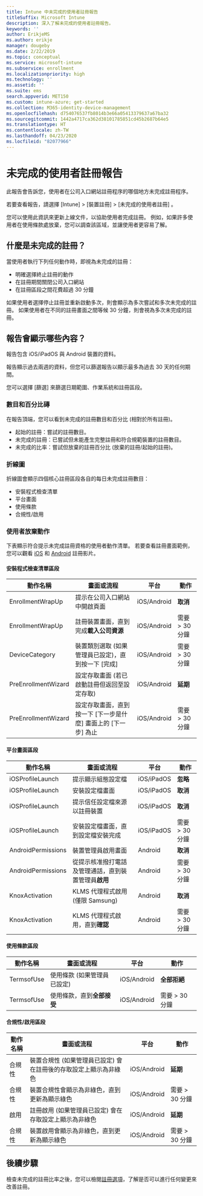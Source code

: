 ```yaml
---
title: Intune 中未完成的使用者註冊報告
titleSuffix: Microsoft Intune
description: 深入了解未完成的使用者註冊報告。
keywords: ''
author: ErikjeMS
ms.author: erikje
manager: dougeby
ms.date: 2/22/2019
ms.topic: conceptual
ms.service: microsoft-intune
ms.subservice: enrollment
ms.localizationpriority: high
ms.technology: ''
ms.assetid: ''
ms.suite: ems
search.appverid: MET150
ms.custom: intune-azure; get-started
ms.collection: M365-identity-device-management
ms.openlocfilehash: d754076537fb8014b3e66a05413379637a67ba32
ms.sourcegitcommit: 1442a4717ca362d38101785851cd45b2687b64e5
ms.translationtype: HT
ms.contentlocale: zh-TW
ms.lasthandoff: 04/23/2020
ms.locfileid: "82077966"
---
```

# <a name="incomplete-user-enrollments-report"></a>未完成的使用者註冊報告

此報告會告訴您，使用者在公司入口網站註冊程序的哪個地方未完成註冊程序。

若要查看報告，請選擇 [Intune]   > [裝置註冊]   > [未完成的使用者註冊]  。

您可以使用此資訊來更新上線文件，以協助使用者完成註冊。 例如，如果許多使用者在使用條款處放棄，您可以調查該區域，並讓使用者更容易了解。

## <a name="what-is-an-incomplete-enrollment"></a>什麼是未完成的註冊？

當使用者執行下列任何動作時，即視為未完成的註冊：

- 明確選擇終止註冊的動作
- 在註冊期間關閉公司入口網站
- 在註冊區段之間花費超過 30 分鐘

如果使用者選擇停止註冊並重新啟動多次，則會顯示為多次嘗試和多次未完成的註冊。 如果使用者在不同的註冊畫面之間等候 30 分鐘，則會視為多次未完成的註冊。

## <a name="what-does-the-report-show"></a>報告會顯示哪些內容？

報告包含 iOS/iPadOS 與 Android 裝置的資料。

報告顯示過去兩週的資料，但您可以篩選報告以顯示最多為過去 30 天的任何期間。

您可以選擇 [篩選]  來篩選日期範圍、作業系統和註冊區段。

### <a name="number-and-percentage-tiles"></a>數目和百分比磚

在報告頂端，您可以看到未完成的註冊數目和百分比 (相對於所有註冊)。

- 起始的註冊：嘗試的註冊數目。
- 未完成的註冊：已嘗試但未能產生完整註冊和符合規範裝置的註冊數目。
- 未完成的比率：嘗試但放棄的註冊百分比 (放棄的註冊/起始的註冊)。

### <a name="line-graph"></a>折線圖

折線圖會顯示四個核心註冊區段各自的每日未完成註冊數目：

- 安裝程式檢查清單
- 平台畫面
- 使用條款
- 合規性/啟用

### <a name="user-abandonment-actions"></a>使用者放棄動作

下表顯示符合提示未完成註冊資格的使用者動作清單。 若要查看註冊畫面範例，您可以觀看 [iOS](https://channel9.msdn.com/Series/IntuneEnrollment/iOS-Enrollment) 和 [Android](https://channel9.msdn.com/Series/IntuneEnrollment/Android-Enrollment) 註冊影片。 


#### <a name="setup-checklist-section"></a>安裝程式檢查清單區段

| 動作名稱 | 畫面或流程 | 平台 | 動作 |
| ---- |---- |---- |---- |
| EnrollmentWrapUp | 提示在公司入口網站中開啟頁面 | iOS/Android | **取消** |
| EnrollmentWrapUp | 註冊裝置畫面，直到完成**載入公司資源** | iOS/Android | 需要 > 30 分鐘 |
| DeviceCategory | 裝置類別選取 (如果管理員已設定)，直到按一下 [完成]  | iOS/Android | 需要 > 30 分鐘 |
| PreEnrollmentWizard | 設定存取畫面 (若已啟動註冊但返回至設定存取) | iOS/Android| **延期** |
| PreEnrollmentWizard | 設定存取畫面，直到按一下 [下一步是什麼]  畫面上的 [下一步]  為止 | iOS/Android | 需要 > 30 分鐘 |

#### <a name="platform-screens-section"></a>平台畫面區段

| 動作名稱 | 畫面或流程 | 平台 | 動作 |
| ---- |---- |---- |---- |
| iOSProfileLaunch | 提示顯示組態設定檔 | iOS/iPadOS | **忽略** |
| iOSProfileLaunch | 安裝設定檔畫面 | iOS/iPadOS | **取消** |
| iOSProfileLaunch | 提示信任設定檔來源以註冊裝置 | iOS/iPadOS | **取消** |
| iOSProfileLaunch | 安裝設定檔畫面，直到設定檔安裝完成 | iOS/iPadOS | 需要 > 30 分鐘 |
| AndroidPermissions | 裝置管理員啟用畫面 | Android | **取消** |
| AndroidPermissions | 從提示核准撥打電話及管理通話，直到裝置管理員**啟用** | Android | 需要 > 30 分鐘 |
| KnoxActivation | KLMS 代理程式啟用 (僅限 Samsung) | Android| **取消** |
| KnoxActivation | KLMS 代理程式啟用，直到**確認** | Android | 需要 > 30 分鐘|

#### <a name="terms-of-use-section"></a>使用條款區段

| 動作名稱 | 畫面或流程 | 平台 | 動作 |
| ---- |---- |---- |---- |
| TermsofUse | 使用條款 (如果管理員已設定) | iOS/Android | **全部拒絕** |
| TermsofUse | 使用條款，直到**全部接受** | iOS/Android | 需要 > 30 分鐘 |

#### <a name="complianceactivation-section"></a>合規性/啟用區段

| 動作名稱 | 畫面或流程 | 平台 | 動作 |
| ---- |---- |---- |---- |
| 合規性 | 裝置合規性 (如果管理員已設定) 會在註冊後的存取設定上顯示為非綠色| iOS/Android | **延期** |
| 合規性 | 裝置合規性會顯示為非綠色，直到更新為顯示綠色 | iOS/Android | 需要 > 30 分鐘 |
| 啟用 | 註冊啟用 (如果管理員已設定) 會在存取設定上顯示為非綠色 | iOS/Android | **延期** |
| 合規性 | 裝置啟用會顯示為非綠色，直到更新為顯示綠色 | iOS/Android | 需要 > 30 分鐘 |

## <a name="next-steps"></a>後續步驟

檢查未完成的註冊比率之後，您可以檢閱[註冊選項](enrollment-options.md)，了解是否可以進行任何變更來改善註冊。
